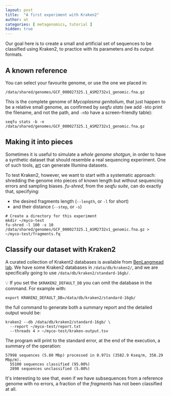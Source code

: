 ```yaml
---
layout: post
title:  "A first experiment with Kraken2"
author: at
categories: [ metagenomics, tutorial ]
hidden: true
---
```


Our goal here is to create a small and artificial set of sequences to be classified using Kraken2,
to practice with its parameters and its output formats.

## A known reference

You can select your favourite genome, or use the one we placed in:

```
/data/shared/genomes/GCF_000027325.1_ASM2732v1_genomic.fna.gz
```

This is the complete genome of _Mycoplasma genitalium_, that just happen to be a relative small genome,
as confirmed by _seqfu stats_ 
(we add `-b`to print the filename, and not the path, 
and `-n`to have a screen-friendly table):

```
seqfu stats -b -n /data/shared/genomes/GCF_000027325.1_ASM2732v1_genomic.fna.gz
```

## Making it into pieces

Sometimes it is useful to simulate a _whole genome shotgun_, in order to have a synthetic dataset that
should resemble a real sequencing experiment. One of such tools, [art](https://www.niehs.nih.gov/research/resources/software/biostatistics/art/index.cfm)
can generate Illumina datasets.

To test Kraken2, however, we want to start with a systematic approach: shredding the genome
into pieces of known length but without sequencing errors and sampling biases. _fu-shred_, from 
the _seqfu suite_, can do exactly that, specifying:
* the desired fragments length (`--length`, or `-l` for short)
* and their distance (`--step`, or `-s`)

```
# Create a directory for this experiment
mkdir ~/myco-test
fu-shred -l 100 -s 10 /data/shared/genomes/GCF_000027325.1_ASM2732v1_genomic.fna.gz > ~/myco-test/fragments.fq
```

## Classify our dataset with Kraken2

A curated collection of Krakent2 databases is available from [BenLangmead lab](https://benlangmead.github.io/aws-indexes/k2).
We have some Kraken2 databases in `/data/db/kraken2/`, and we are specifically going to use `/data/db/kraken2/standard-16gb/`.

:bulb: If you set the `$KRAKEN2_DEFAULT_DB` you can omit the database in the command. 
For example with:
```
export KRAKEN2_DEFAULT_DB=/data/db/kraken2/standard-16gb/
```

the full command to generate both a summary report and the detailed output would be:
```
kraken2 --db /data/db/kraken2/standard-16gb/ \
  --report ~/myco-test/report.txt
  --threads 4 > ~/myco-test/kraken-output.tsv
```

The program will print to the standard error, at the end of the execution, a summary of the operation:
```
57998 sequences (5.80 Mbp) processed in 0.971s (3582.9 Kseq/m, 358.29 Mbp/m).
  55100 sequences classified (95.00%)
  2898 sequences unclassified (5.00%)
```

It's interesting to see that, even if we have subsequences from a reference genome with no errors, a fraction
of the _fragments_ has not been classified at all.
